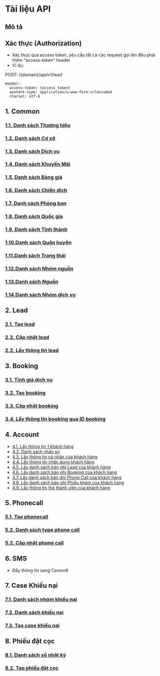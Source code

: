 # Tài liệu API 
## Mô tả
## Xác thực (Authorization)

- Xác thực qua access token, yêu cầu tất cả các request gọi lên đều phải thêm "access-token" header
- Ví dụ:

POST: /{domain}/api/v1/lead

```
Header:
  access-token: {access_token}
  aontent-type: application/x-www-form-urlencoded
  charset: utf-8
```

## 1. Common
  ### [1.1. Danh sách Thương hiệu](https://github.com/thonguyenduc2010/sci_erp_api_doc/blob/main/common/brand.md)
  ### [1.2. Danh sách Cơ sở](https://github.com/thonguyenduc2010/sci_erp_api_doc/blob/main/common/location.md)
  ### [1.3. Danh sách Dịch vụ](https://github.com/thonguyenduc2010/sci_erp_api_doc/blob/main/common/services.md)
  ### [1.4. Danh sách Khuyến Mãi](https://github.com/thonguyenduc2010/sci_erp_api_doc/blob/main/common/promotion.md)
  ### [1.5. Danh sách Bảng giá](https://github.com/thonguyenduc2010/sci_erp_api_doc/blob/main/common/pricelist.md)
  ### [1.6. Danh sách Chiến dịch](https://github.com/thonguyenduc2010/sci_erp_api_doc/blob/main/common/campaign.md)
  ### [1.7. Danh sách Phòng ban](https://github.com/thonguyenduc2010/sci_erp_api_doc/blob/main/common/department.md)
  ### [1.8. Danh sách Quốc gia](https://github.com/thonguyenduc2010/sci_erp_api_doc/blob/main/common/countries.md)
  ### [1.9. Danh sách Tỉnh thành](https://github.com/thonguyenduc2010/sci_erp_api_doc/blob/main/common/states.md)
  ### [1.10.Danh sách Quận huyện](https://github.com/thonguyenduc2010/sci_erp_api_doc/blob/main/common/districts.md)
  ### [1.11.Danh sách Trạng thái](https://github.com/thonguyenduc2010/sci_erp_api_doc/blob/main/common/stage.md)
  ### [1.12.Danh sách Nhóm nguồn](https://github.com/thonguyenduc2010/sci_erp_api_doc/blob/main/common/source_category.md)
  ### [1.13.Danh sách Nguồn](https://github.com/thonguyenduc2010/sci_erp_api_doc/blob/main/common/source.md)
  ### [1.14.Danh sách Nhóm dịch vụ](https://github.com/thonguyenduc2010/sci_erp_api_doc/blob/main/common/service_categories.md)
  
## 2. Lead
### [2.1. Tạo lead](https://github.com/thonguyenduc2010/sci_erp_api_doc/blob/main/lead/create_lead.md)
### [2.2. Cập nhật lead](https://github.com/thonguyenduc2010/sci_erp_api_doc/blob/main/lead/update_lead.md)
### [2.2. Lấy thông tin lead](https://github.com/thonguyenduc2010/sci_erp_api_doc/blob/main/lead/get_lead.md)
  
## 3. Booking
### [3.1. Tính giá dịch vụ](https://github.com/thonguyenduc2010/sci_erp_api_doc/blob/main/booking/calculate_price.md)
### [3.2. Tạo booking](https://github.com/thonguyenduc2010/sci_erp_api_doc/blob/main/booking/create_booking.md)
### [3.3. Cập nhật booking](https://github.com/thonguyenduc2010/sci_erp_api_doc/blob/main/booking/update_booking.md)
### [3.4. Lấy thông tin booking qua ID booking](https://github.com/thonguyenduc2010/sci_erp_api_doc/blob/main/booking/get_booking_by_id.md)

## 4. Account
  * [4.1. Lấy thông tin 1 khách hàng](https://github.com/thonguyenduc2010/sci_erp_api_doc/blob/main/account.md)
  * [4.2. Danh sách nhân sự](https://github.com/thonguyenduc2010/sci_erp_api_doc/blob/main/employee.md)
  * [4.3. Lấy thông tin cá nhân của khách hàng](https://github.com/thonguyenduc2010/sci_erp_api_doc/blob/main/account/personal_information.md)
  * [4.4. Lấy thông tin chân dung khách hàng](https://github.com/thonguyenduc2010/sci_erp_api_doc/blob/main/account/customer-portrait.md)
  * [4.5. Lấy danh sách bản ghi Lead của khách hàng](https://github.com/thonguyenduc2010/sci_erp_api_doc/blob/main/account/leads.md)
  * [4.6. Lấy danh sách bản ghi Booking của khách hàng](https://github.com/thonguyenduc2010/sci_erp_api_doc/blob/main/account/bookings.md)
  * [4.7. Lấy danh sách bản ghi Phone Call của khách hàng](https://github.com/thonguyenduc2010/sci_erp_api_doc/blob/main/account/phone_call.md)
  * [4.8. Lấy danh sách bản ghi Phiếu khám của khách hàng](https://github.com/thonguyenduc2010/sci_erp_api_doc/blob/main/account/walkin.md)
  * [4.9. Lấy thông tin thẻ thành viên của khách hàng](https://github.com/thonguyenduc2010/sci_erp_api_doc/blob/main/account/loyalty.md)
## 5. Phonecall
### [5.1. Tạo phonecall](https://github.com/thonguyenduc2010/sci_erp_api_doc/blob/main/phonecall/create_phonecall.md)
### [5.2. Danh sách type phone call](https://github.com/thonguyenduc2010/sci_erp_api_doc/blob/main/phonecall/type_phone_call.md)
### [5.2. Cập nhật phone call](https://github.com/thonguyenduc2010/sci_erp_api_doc/blob/main/phonecall/update_phonecall.md)
  
## 6. SMS
  * Đẩy thông tin sang Caresoft

## 7. Case Khiếu nại
### [7.1. Danh sách nhóm khiếu nại](https://github.com/thonguyenduc2010/sci_erp_api_doc/blob/main/case_complain/complain_group.md)
### [7.2. Danh sách khiếu nại](https://github.com/thonguyenduc2010/sci_erp_api_doc/blob/main/case_complain/complain.md)
### [7.3. Tạo case khiếu nại](https://github.com/thonguyenduc2010/sci_erp_api_doc/blob/main/case_complain/create_case_complain.md)

## 8. Phiếu đặt cọc
### [8.1. Danh sách sổ nhật ký](https://github.com/thonguyenduc2010/sci_erp_api_doc/blob/main/deposit/get_journal_id.md)
### [8.2. Tạo phiếu đặt cọc](https://github.com/thonguyenduc2010/sci_erp_api_doc/blob/main/deposit/create_deposit.md)
